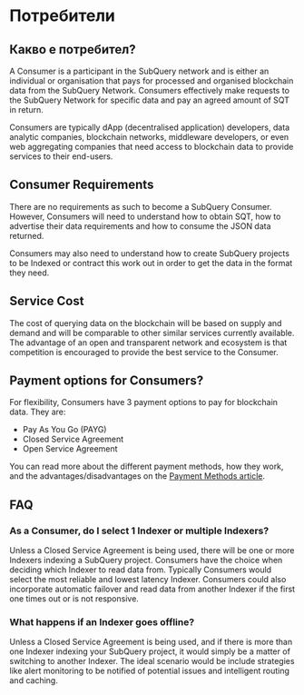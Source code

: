 # Потребители

## Какво е потребител?

A Consumer is a participant in the SubQuery network and is either an individual or organisation that pays for processed and organised blockchain data from the SubQuery Network. Consumers effectively make requests to the SubQuery Network for specific data and pay an agreed amount of SQT in return.

Consumers are typically dApp (decentralised application) developers, data analytic companies, blockchain networks, middleware developers, or even web aggregating companies that need access to blockchain data to provide services to their end-users.

## Consumer Requirements

There are no requirements as such to become a SubQuery Consumer. However, Consumers will need to understand how to obtain SQT, how to advertise their data requirements and how to consume the JSON data returned.

Consumers may also need to understand how to create SubQuery projects to be Indexed or contract this work out in order to get the data in the format they need.

## Service Cost

The cost of querying data on the blockchain will be based on supply and demand and will be comparable to other similar services currently available. The advantage of an open and transparent network and ecosystem is that competition is encouraged to provide the best service to the Consumer.

## Payment options for Consumers?

For flexibility, Consumers have 3 payment options to pay for blockchain data. They are:

- Pay As You Go (PAYG)
- Closed Service Agreement
- Open Service Agreement

You can read more about the different payment methods, how they work, and the advantages/disadvantages on the [Payment Methods article](./payment-methods.md).

## FAQ

### As a Consumer, do I select 1 Indexer or multiple Indexers?

Unless a Closed Service Agreement is being used, there will be one or more Indexers indexing a SubQuery project. Consumers have the choice when deciding which Indexer to read data from. Typically Consumers would select the most reliable and lowest latency Indexer. Consumers could also incorporate automatic failover and read data from another Indexer if the first one times out or is not responsive.

### What happens if an Indexer goes offline?

Unless a Closed Service Agreement is being used, and if there is more than one Indexer indexing your SubQuery project, it would simply be a matter of switching to another Indexer. The ideal scenario would be include strategies like alert monitoring to be notified of potential issues and intelligent routing and caching.
